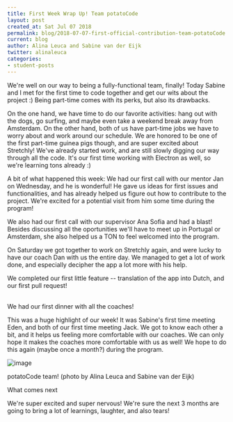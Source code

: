 ```yaml
---
title: First Week Wrap Up! Team potatoCode
layout: post
created_at: Sat Jul 07 2018
permalink: blog/2018-07-07-first-official-contribution-team-potatoCode
current: blog
author: Alina Leuca and Sabine van der Eijk
twitter: alinaleuca
categories:
- student-posts
---
```


We're well on our way to being a fully-functional team, finally! Today Sabine and I met for the first time to code together and get our wits about the project :) Being part-time comes with its perks, but also its drawbacks.

On the one hand, we have time to do our favorite activities: hang out with the dogs, go surfing, and maybe even take a weekend break away from Amsterdam. On the other hand, both of us have part-time jobs we have to worry about and work around our schedule. We are honored to be one of the first part-time guinea pigs though, and are super excited about Stretchly! We've already started work, and are still slowly digging our way through all the code. It's our first time working with Electron as well, so we're learning tons already :)

A bit of what happened this week:
We had our first call with our mentor Jan on Wednesday, and he is wonderful! He gave us ideas for first issues and functionalities, and has already helped us figure out how to contribute to the project. We're excited for a potential visit from him some time during the program!

We also had our first call with our supervisor Ana Sofia and had a blast! Besides discussing all the oportunities we'll have to meet up in Portugal or Amsterdam, she also helped us a TON to feel welcomed into the program.

On Saturday we got together to work on Stretchly again, and were lucky to have our coach Dan with us the entire day. We managed to get a lot of work done, and especially decipher the app a lot more with his help.

We completed our first little feature -- translation of the app into Dutch, and our first pull request!

<br>
<span class="color-red">We had our first dinner with all the coaches!</span>
<br>

This was a huge highlight of our week! It was Sabine's first time meeting Eden, and both of our first time meeting Jack. We got to know each other a bit, and it helps us feeling more comfortable with our coaches. We can only hope it makes the coaches more comfortable with us as well! We hope to do this again (maybe once a month?) during the program.

![image](/img/blog/2018/2018-07-05-potatocode-team.jpg)
<div class="image-credits">potatoCode team! (photo by Alina Leuca and Sabine van der Eijk)</div>


<span class="color-red">What comes next</span>

We're super excited and super nervous! We're sure the next 3 months are going to bring a lot of learnings, laughter, and also tears!